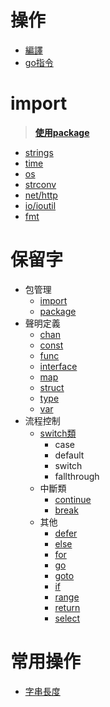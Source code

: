 
# 操作

  - [編譯](/操作/編譯)
  - [go指令](/操作/go指令)



# import
  >  [**使用package**](/import/使用package.md) 

  - [strings](/import/strings.md)
  - [time](/import/time.md)
  - [os](/import/os.md)
  - [strconv](/import/stronv)
  - [net/http](/import/nethttp)
  - [io/ioutil](/import/ioioutil)
  - [fmt](/import/fmt)

# 保留字
  - 包管理
    - [import](/import/使用package) 
    - [package](/import/使用package) 
  - 聲明定義
    - [chan](/保留字/chan.md)
    - [const](/保留字/const.md)
    - [func](/保留字/func)
    - [interface](/保留字/interface)
    - [map](/保留字/map)
    - [struct](/保留字/struct) 
    - [type](/保留字/type)
    - [var](/保留字/var)
  - 流程控制
    - [switch類](/保留字/switch)
      - case
      - default
      - switch
      - fallthrough
    - 中斷類
      - [continue](/保留字/continue)
      - [break](/保留字/break)
    - 其他
      - [defer](/保留字/defer)
      - [else](/保留字/else)
      - [for](/保留字/for)
      - [go](/保留字/go)
      - [goto](/保留字/goto)
      - [if](/保留字/if)
      - [range](/保留字/range)
      - [return](/保留字/return)
      - [select](/保留字/select)


# 常用操作
  - [字串長度](字串長度)
    

 
